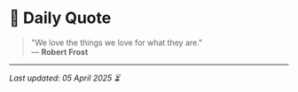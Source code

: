 # 📜 Daily Quote

> "We love the things we love for what they are."  
> — **Robert Frost**

---

_Last updated: 05 April 2025 ⏳_
